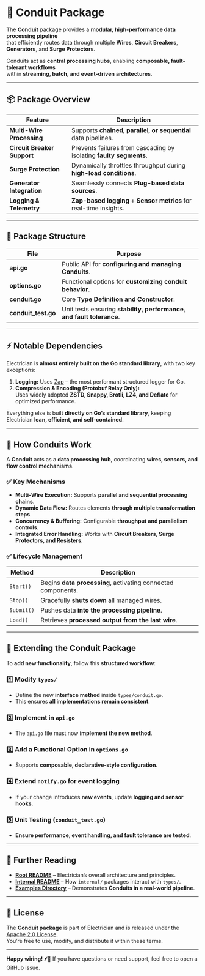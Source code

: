 # 🔌 Conduit Package

The **Conduit** package provides a **modular, high-performance data processing pipeline**  
that efficiently routes data through multiple **Wires**, **Circuit Breakers**, **Generators**, and **Surge Protectors**.

Conduits act as **central processing hubs**, enabling **composable, fault-tolerant workflows**  
within **streaming, batch, and event-driven architectures**.

---

## 📦 Package Overview

| Feature                     | Description                                                        |
| --------------------------- | ------------------------------------------------------------------ |
| **Multi-Wire Processing**   | Supports **chained, parallel, or sequential** data pipelines.      |
| **Circuit Breaker Support** | Prevents failures from cascading by isolating **faulty segments**. |
| **Surge Protection**        | Dynamically throttles throughput during **high-load conditions**.  |
| **Generator Integration**   | Seamlessly connects **Plug-based data sources**.                   |
| **Logging & Telemetry**     | **Zap-based logging** + **Sensor metrics** for real-time insights. |

---

## 📂 Package Structure

| File                | Purpose                                                              |
| ------------------- | -------------------------------------------------------------------- |
| **api.go**          | Public API for **configuring and managing Conduits**.                |
| **options.go**      | Functional options for **customizing conduit behavior**.             |
| **conduit.go**      | Core **Type Definition and Constructor**.                            |
| **conduit_test.go** | Unit tests ensuring **stability, performance, and fault tolerance**. |

---

## ⚡ Notable Dependencies

Electrician is **almost entirely built on the Go standard library**, with two key exceptions:

1. **Logging:** Uses [Zap](https://github.com/uber-go/zap) – the most performant structured logger for Go.
2. **Compression & Encoding (Protobuf Relay Only):**  
   Uses widely adopted **ZSTD, Snappy, Brotli, LZ4, and Deflate** for optimized performance.

Everything else is built **directly on Go’s standard library**, keeping Electrician **lean, efficient, and self-contained**.

---

## 🔧 How Conduits Work

A **Conduit** acts as a **data processing hub**, coordinating **wires, sensors, and flow control mechanisms**.

### ✅ **Key Mechanisms**

- **Multi-Wire Execution:** Supports **parallel and sequential processing chains**.
- **Dynamic Data Flow:** Routes elements **through multiple transformation steps**.
- **Concurrency & Buffering:** Configurable **throughput and parallelism controls**.
- **Integrated Error Handling:** Works with **Circuit Breakers, Surge Protectors, and Resisters**.

### ✅ **Lifecycle Management**

| Method     | Description                                                  |
| ---------- | ------------------------------------------------------------ |
| `Start()`  | Begins **data processing**, activating connected components. |
| `Stop()`   | Gracefully **shuts down** all managed wires.                 |
| `Submit()` | Pushes data **into the processing pipeline**.                |
| `Load()`   | Retrieves **processed output from the last wire**.           |

---

## 🔧 Extending the Conduit Package

To **add new functionality**, follow this **structured workflow**:

### 1️⃣ Modify `types/`

- Define the new **interface method** inside `types/conduit.go`.
- This ensures **all implementations remain consistent**.

### 2️⃣ Implement in `api.go`

- The `api.go` file must now **implement the new method**.

### 3️⃣ Add a Functional Option in `options.go`

- Supports **composable, declarative-style configuration**.

### 4️⃣ Extend `notify.go` for event logging

- If your change introduces **new events**, update **logging and sensor hooks**.

### 5️⃣ Unit Testing (`conduit_test.go`)

- **Ensure performance, event handling, and fault tolerance are tested**.

---

## 📖 Further Reading

- **[Root README](../../../README.md)** – Electrician’s overall architecture and principles.
- **[Internal README](../README.md)** – How `internal/` packages interact with `types/`.
- **[Examples Directory](../../../example/conduit_example/)** – Demonstrates **Conduits in a real-world pipeline**.

---

## 📝 License

The **Conduit package** is part of Electrician and is released under the [Apache 2.0 License](../../../LICENSE).  
You’re free to use, modify, and distribute it within these terms.

---

**Happy wiring! ⚡🔗** If you have questions or need support, feel free to open a GitHub issue.
